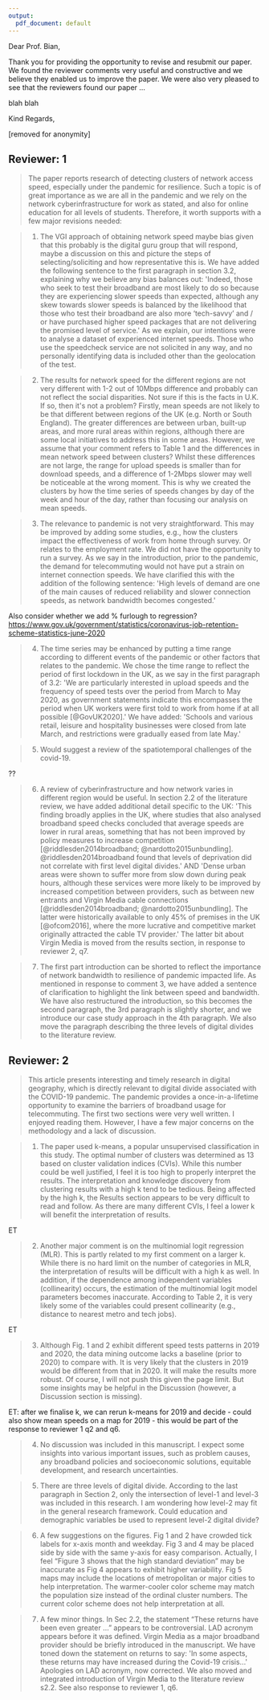 ```yaml
---
output:
  pdf_document: default
---
```

Dear Prof. Bian,

Thank you for providing the opportunity to revise and resubmit our paper.
We found the reviewer comments very useful and constructive and we believe they enabled us to improve the paper.
We were also very pleased to see that the reviewers found our paper ...

blah blah

Kind Regards,

[removed for anonymity]

## Reviewer: 1

>The paper reports research of detecting clusters of network access speed, especially under the pandemic for resilience. Such a topic is of great importance as we are all in the pandemic and we rely on the network cyberinfrastructure for work as stated, and also for online education for all levels of students. Therefore, it worth supports with a few major revisions needed:

> 1. The VGI approach of obtaining network speed maybe bias given that this probably is the digital guru group that will respond, maybe a discussion on this and picture the steps of selecting/soliciting and how representative this is.
We have added the following sentence to the first paragraph in section 3.2, explaining why we believe any bias balances out: 
'Indeed, those who seek to test their broadband are most likely to do so because 
they are experiencing slower speeds than expected, although any skew towards slower
speeds is balanced by the likelihood that those who test their broadband are also 
more ‘tech-savvy’ and / or have purchased higher speed packages that are not 
delivering the promised level of service.'
As we explain, our intentions were to analyse a dataset of experienced internet speeds.
Those who use the speedcheck service are not solicited in any way, and no personally identifying data is included other than the geolocation of the test.

> 2. The results for network speed for the different regions are not very different with 1-2 out of 10Mbps difference and probably can not reflect the social disparities. Not sure if this is the facts in U.K. If so, then it's not a problem?
Firstly, mean speeds are not likely to be that different between regions of the UK (e.g. North or South England). The greater differences are between urban, built-up areas, and more rural areas within regions, although there are some local initiatives to address this in some areas.
However, we assume that your comment refers to Table 1 and the differences in mean network speed between clusters? Whilst these differences are not large, the range for upload speeds is smaller than for download speeds, and a difference of 1-2Mbps slower may well be noticeable at the wrong moment. This is why we created the clusters by how the time series of speeds changes by day of the week and hour of the day, rather than focusing our analysis on mean speeds.

> 3. The relevance to pandemic is not very straightforward. This may be improved by adding some studies, e.g., how the clusters impact the effectiveness of work from home through survey. Or relates to the employment rate.
We did not have the opportunity to run a survey. As we say in the introduction, prior to the pandemic, the demand for telecommuting would not have put a strain on internet connection speeds. We have clarified this with the addition of the following sentence:
'High levels of demand are one of the main causes of reduced reliability and slower connection speeds, as network bandwidth becomes congested.'

Also consider whether we add % furlough to regression? https://www.gov.uk/government/statistics/coronavirus-job-retention-scheme-statistics-june-2020

> 4. The time series may be enhanced by putting a time range according to different events of the pandemic or other factors that relates to the pandemic.
We chose the time range to reflect the period of first lockdown in the UK, as we say in the first paragraph of 3.2: 
'We are particularly interested in upload speeds and the frequency of speed tests
over the period from March to May $2020$, as government statements indicate this 
encompasses the period when UK workers were first told to work from home if at all 
possible [@GovUK2020].'
We have added:
'Schools and various retail, leisure and hospitality businesses were closed from late 
March, and restrictions were gradually eased from late May.'

> 5. Would suggest a review of the spatiotemporal challenges of the covid-19.

??

> 6. A review of cyberinfrastructure and how network varies in different region would be useful.
In section 2.2 of the literature review, we have added additional detail specific to the UK:
'This finding broadly applies in the UK, where studies that also analysed broadband 
speed checks concluded that average speeds are lower in rural areas, something that
has not been improved by policy measures to increase competition [@riddlesden2014broadband; @nardotto2015unbundling].
@riddlesden2014broadband found that levels of deprivation did not correlate with 
first level digital divides.'
AND 'Dense urban areas were shown to suffer more from slow down during peak hours, 
although these services were more likely to be improved by increased competition 
between providers, such as between new entrants and Virgin Media cable connections
[@riddlesden2014broadband; @nardotto2015unbundling]. The latter were historically 
available to only $45$% of premises in the UK [@ofcom2016], where the more
lucrative and competitive market originally attracted the cable TV provider.'
The latter bit about Virgin Media is moved from the results section, in response to reviewer 2, q7.

> 7. The first part introduction can be shorted to reflect the importance of network bandwidth to resilience of pandemic impacted life.
As mentioned in response to comment 3, we have added a sentence of clarification to highlight the link between speed and bandwidth. We have also restructured the introduction, so this becomes the second paragraph, the 3rd paragraph is slightly shorter, and we introduce our case study approach in the 4th paragraph. We also move the paragraph describing the three levels of digital divides to the literature review.

## Reviewer: 2

>This article presents interesting and timely research in digital geography, which is directly relevant to digital divide associated with the COVID-19 pandemic. The pandemic provides a once-in-a-lifetime opportunity to examine the barriers of broadband usage for telecommuting. The first two sections were very well written. I enjoyed reading them. However, I have a few major concerns on the methodology and a lack of discussion.

> 1. The paper used k-means, a popular unsupervised classification in this study. The optimal number of clusters was determined as 13 based on cluster validation indices (CVIs). While this number could be well justified, I feel it is too high to properly interpret the results. The interpretation and knowledge discovery from clustering results with a high k tend to be tedious. Being affected by the high k, the Results section appears to be very difficult to read and follow. As there are many different CVIs, I feel a lower k will benefit the interpretation of results.

ET

> 2. Another major comment is on the multinomial logit regression (MLR). This is partly related to my first comment on a larger k. While there is no hard limit on the number of categories in MLR, the interpretation of results will be difficult with a high k as well. In addition, if the dependence among independent variables (collinearity) occurs, the estimation of the multinomial logit model parameters becomes inaccurate. According to Table 2, it is very likely some of the variables could present collinearity (e.g., distance to nearest metro and tech jobs).

ET

> 3. Although Fig. 1 and 2 exhibit different speed tests patterns in 2019 and 2020, the data mining outcome lacks a baseline (prior to 2020) to compare with. It is very likely that the clusters in 2019 would be different from that in 2020. It will make the results more robust. Of course, I will not push this given the page limit. But some insights may be helpful in the Discussion (however, a Discussion section is missing).

ET: after we finalise k, we can rerun k-means for 2019 and decide - could also show mean speeds on a map for 2019 - this would be part of the response to reviewer 1 q2 and q6.

> 4. No discussion was included in this manuscript. I expect some insights into various important issues, such as problem causes, any broadband policies and socioeconomic solutions, equitable development, and research uncertainties.

> 5.  There are three levels of digital divide. According to the last paragraph in Section 2, only the intersection of level-1 and level-3 was included in this research. I am wondering how level-2 may fit in the general research framework. Could education and demographic variables be used to represent level-2 digital divide?

> 6. A few suggestions on the figures. Fig 1 and 2 have crowded tick labels for x-axis month and weekday. Fig 3 and 4 may be placed side by side with the same y-axis for easy comparison. Actually, I feel “Figure 3 shows that the high standard deviation” may be inaccurate as Fig 4 appears to exhibit higher variability. Fig 5 maps may include the locations of metropolitan or major cities to help interpretation. The warmer-cooler color scheme may match the population size instead of the ordinal cluster numbers. The current color scheme does not help interpretation at all.

> 7. A few minor things. In Sec 2.2, the statement “These returns have been even greater …” appears to be controversial. LAD acronym appears before it was defined. Virgin Media as a major broadband provider should be briefly introduced in the manuscript.
We have toned down the statement on returns to say:
'In some aspects, these returns may have increased during the Covid-19 crisis...'
Apologies on LAD acronym, now corrected.
We also moved and integrated introduction of Virgin Media to the literature review s2.2. See also response to reviewer 1, q6.

